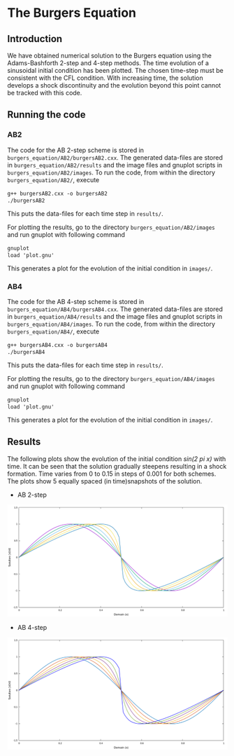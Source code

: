 # The Burgers Equation

## Introduction

We have obtained numerical solution to the Burgers equation using the Adams-Bashforth 2-step and 4-step methods. The time evolution of a sinusoidal initial condition has been plotted. The chosen time-step must be consistent with the CFL condition. With increasing time, the solution develops a shock discontinuity and the evolution beyond this point cannot be tracked with this code.

## Running the code

### AB2

The code for the AB 2-step scheme is stored in ```burgers_equation/AB2/burgersAB2.cxx```. The generated data-files are stored in ```burgers_equation/AB2/results``` and the image files and gnuplot scripts in ```burgers_equation/AB2/images```. To run the code, from within the directory ```burgers_equation/AB2/```, execute

```
g++ burgersAB2.cxx -o burgersAB2
./burgersAB2
```
This puts the data-files for each time step in ```results/```.

For plotting the results, go to the directory ```burgers_equation/AB2/images``` and run gnuplot with following command

```
gnuplot
load 'plot.gnu'
```
This generates a plot for the evolution of the initial condition in ```images/```.

### AB4

The code for the AB 4-step scheme is stored in ```burgers_equation/AB4/burgersAB4.cxx```. The generated data-files are stored in ```burgers_equation/AB4/results``` and the image files and gnuplot scripts in ```burgers_equation/AB4/images```. To run the code, from within the directory ```burgers_equation/AB4/```, execute

```
g++ burgersAB4.cxx -o burgersAB4
./burgersAB4
```
This puts the data-files for each time step in ```results/```.

For plotting the results, go to the directory ```burgers_equation/AB4/images``` and run gnuplot with following command

```
gnuplot
load 'plot.gnu'
```
This generates a plot for the evolution of the initial condition in ```images/```.

## Results

The following plots show the evolution of the initial condition _sin(2 pi x)_ with time. It can be seen that the solution gradually steepens resulting in a shock formation. Time varies from 0 to 0.15 in steps of 0.001 for both schemes. The plots show 5 equally spaced (in time)snapshots of the solution.

* AB 2-step

![image1](AB2/images/time_evolution2)

* AB 4-step

![image1](AB4/images/time_evolution)


